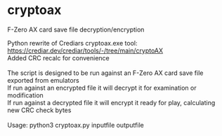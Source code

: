 # cryptoax
F-Zero AX card save file decryption/encryption

Python rewrite of Crediars cryptoax.exe tool: https://crediar.dev/crediar/tools/-/tree/main/cryptoAX<br>
Added CRC recalc for convenience<br><br>
The script is designed to be run against an F-Zero AX card save file exported from emulators<br>
If run against an encrypted file it will decrypt it for examination or modification<br>
If run against a decrypted file it will encrypt it ready for play, calculating new CRC check bytes<br><br>
Usage: python3 cryptoax.py inputfile outputfile
